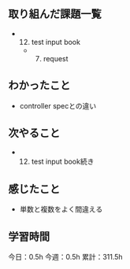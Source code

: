 ## 取り組んだ課題一覧

- 12. test input book
  - 7. request

## わかったこと

- controller specとの違い

## 次やること

- 12. test input book続き

## 感じたこと

- 単数と複数をよく間違える

## 学習時間

今日：0.5h
今週：0.5h
累計：311.5h
